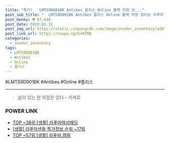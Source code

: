 ```yaml
--- 
title: "특가!   LMTS9D001BK Antibes 플리스 Online 블랙 자켓 앙..." 
post_sub_title: "  LMTS9D001BK Antibes 플리스 Online 블랙 자켓 앙티브 라푸마 남성 Limited" 
post_money: ₩ 67,640 
post_date: 2020.01.31 
post_img_url: https://static.coupangcdn.com/image/vendor_inventory/ad8f/fb538d05f2359bb226f1c6aa1174f7f52f3e184b83c59d230f05f31c4ab0.jpg 
post_link_url: https://coupa.ng/bnKTNQ 
categories: 
  - vendor_inventory 
tags: 
  - LMTS9D001BK 
  - Antibes 
  - Online 
  - 플리스 
--- 
```

  #LMTS9D001BK #Antibes #Online #플리스 
<hr> 

> 삶이 있는 한 희망은 있다  – 키케로 


### POWER LINK

* <a href="https://blog.naver.com/fasyy4321/221780066409" target="_blank"> TOP ~38위 [생활] 라푸마여성패딩</a>
* <a href="https://blog.naver.com/sakai111/221777830203" target="_blank"> [생활] 라푸마샌들 특가정보 순위 ~17위</a>
* <a href="https://blog.naver.com/an0733/221784761362" target="_blank"> TOP ~57위 [생활] 라푸마.캠핑</a>
